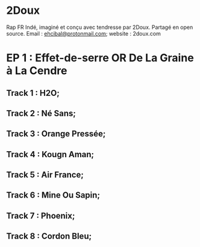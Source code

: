 # 2Doux #
Rap FR Indé, imaginé et conçu avec tendresse par 2Doux. Partagé en open source.
Email : ehcibal@protonmail.com; website : 2doux.com

# EP 1 : Effet-de-serre OR De La Graine à La Cendre #

## Track 1 : H2O;
## Track 2 : Né Sans;
## Track 3 : Orange Pressée;
## Track 4 : Kougn Aman;
## Track 5 : Air France;
## Track 6 : Mine Ou Sapin;
## Track 7 : Phoenix;
## Track 8 : Cordon Bleu;

